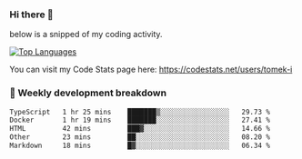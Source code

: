 ### Hi there 👋

<!--

- 🔭 Currently I am working on on some private projects including a Social Community and a Dating App
- 🌱 I’m currently diving deeper into BDD and UX
- 👯 I’m looking to collaborate on my "poker buddy" as well as my "fitness-pal" project :-)

-->

below is a snipped of my coding activity.
<!--
**tomek-i/tomek-i** is a ✨ _special_ ✨ repository because its `README.md` (this file) appears on your GitHub profile.

Here are some ideas to get you started:

- 🔭 I’m currently working on ...
- 🌱 I’m currently learning ...
- 👯 I’m looking to collaborate on ...
- 🤔 I’m looking for help with ...
- 💬 Ask me about ...
- 📫 How to reach me: ...
- 😄 Pronouns: ...
- ⚡ Fun fact: ...
-->
[![Top Languages](https://github-readme-stats.vercel.app/api/top-langs/?username=tomek-i&layout=compact)](https://github.com/tomek-i)

You can visit my Code Stats page here: https://codestats.net/users/tomek-i

### 💬 Weekly development breakdown
<!--START_SECTION:waka-->

```txt
TypeScript   1 hr 25 mins    ███████▒░░░░░░░░░░░░░░░░░   29.73 %
Docker       1 hr 19 mins    ███████░░░░░░░░░░░░░░░░░░   27.41 %
HTML         42 mins         ███▓░░░░░░░░░░░░░░░░░░░░░   14.66 %
Other        23 mins         ██░░░░░░░░░░░░░░░░░░░░░░░   08.20 %
Markdown     18 mins         █▓░░░░░░░░░░░░░░░░░░░░░░░   06.34 %
```

<!--END_SECTION:waka-->

<!-- Actual text -->
<!--
### Social Media
You can find me on [![Twitter][1.2]][1]
-->

<!-- Icons -->

[1.2]: http://i.imgur.com/wWzX9uB.png 


<!-- Links to your social media accounts -->

[1]: https://twitter.com/tomek_i
